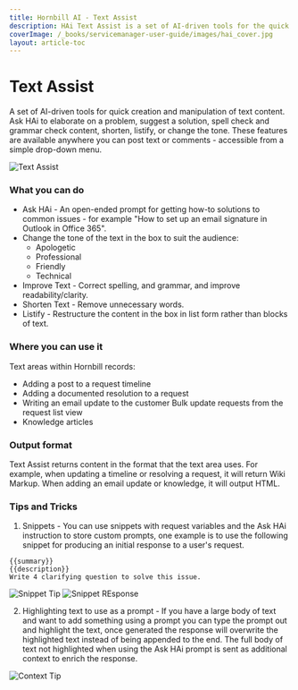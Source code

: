 ```yaml
---
title: Hornbill AI - Text Assist
description: HAi Text Assist is a set of AI-driven tools for the quick creation and manipulation of text content.
coverImage: /_books/servicemanager-user-guide/images/hai_cover.jpg
layout: article-toc
---
```

# Text Assist

A set of AI-driven tools for quick creation and manipulation of text content. Ask HAi to elaborate on a problem, suggest a solution, spell check and grammar check content, shorten, listify, or change the tone. These features are available anywhere you can post text or comments - accessible from a simple drop-down menu.

<img src="/_books/servicemanager-user-guide/images/hai_text_assist.png" alt="Text Assist"></img>

### What you can do
* Ask HAi - An open-ended prompt for getting how-to solutions to common issues - for example "How to set up an email signature in Outlook in Office 365".
* Change the tone of the text in the box to suit the audience:
    * Apologetic
    * Professional
    * Friendly
    * Technical
* Improve Text - Correct spelling, and grammar, and improve readability/clarity.
* Shorten Text - Remove unnecessary words.
* Listify - Restructure the content in the box in list form rather than blocks of text.

### Where you can use it
Text areas within Hornbill records:
* Adding a post to a request timeline
* Adding a documented resolution to a request
* Writing an email update to the customer
Bulk update requests from the request list view
* Knowledge articles

### Output format
Text Assist returns content in the format that the text area uses. For example, when updating a timeline or resolving a request, it will return Wiki Markup. When adding an email update or knowledge, it will output HTML.

### Tips and Tricks
1. Snippets - You can use snippets with request variables and the Ask HAi instruction to store custom prompts, one example is to use the following snippet for producing an initial response to a user's request. 

~~~~
{{summary}}
{{description}}
Write 4 clarifying question to solve this issue.
~~~~
<img src="/_books/servicemanager-user-guide/images/hai_snippet.png" alt="Snippet Tip"></img>
<img src="/_books/servicemanager-user-guide/images/hai_snippet_2.png" alt="Snippet REsponse"></img>

2. Highlighting text to use as a prompt - If you have a large body of text and want to add something using a prompt you can type the prompt out and highlight the text, once generated the response will overwrite the highlighted text instead of being appended to the end. The full body of text not highlighted when using the Ask HAi prompt is sent as additional context to enrich the response.

<img src="/_books/servicemanager-user-guide/images/hai_context.png" alt="Context Tip"></img>